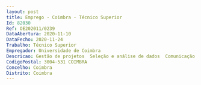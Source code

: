 ```yaml
--- 
layout: post
title: Emprego - Coimbra - Técnico Superior
Id: 82030
Ref: OE202011/0239
DataAbertura: 2020-11-10
DataFecho: 2020-11-24
Trabalho: Técnico Superior
Empregador: Universidade de Coimbra
Descricao: Gestão de projetos  Seleção e análise de dados  Comunicação e Marketing  Participação nas mais diversas ações realizadas no âmbito do projeto UC Social.
CodigoPostal: 3004-531 COIMBRA
Concelho: Coimbra
Distrito: Coimbra
--- 
```

